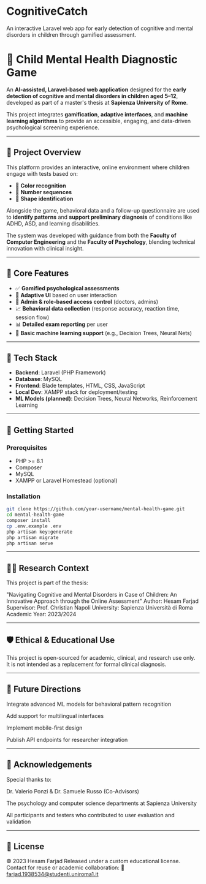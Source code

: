 # CognitiveCatch
An interactive Laravel web app for early detection of cognitive and mental disorders in children through gamified assessment.




# 🧠 Child Mental Health Diagnostic Game

An **AI-assisted, Laravel-based web application** designed for the **early detection of cognitive and mental disorders in children aged 5–12**, developed as part of a master's thesis at **Sapienza University of Rome**.

This project integrates **gamification**, **adaptive interfaces**, and **machine learning algorithms** to provide an accessible, engaging, and data-driven psychological screening experience.

---

## 📘 Project Overview

This platform provides an interactive, online environment where children engage with tests based on:
- 🎨 **Color recognition**
- 🔢 **Number sequences**
- 🔺 **Shape identification**

Alongside the game, behavioral data and a follow-up questionnaire are used to **identify patterns** and **support preliminary diagnosis** of conditions like ADHD, ASD, and learning disabilities.

The system was developed with guidance from both the **Faculty of Computer Engineering** and the **Faculty of Psychology**, blending technical innovation with clinical insight.

---

## 🧪 Core Features

- ✅ **Gamified psychological assessments**
- 🧩 **Adaptive UI** based on user interaction
- 🔐 **Admin & role-based access control** (doctors, admins)
- 📈 **Behavioral data collection** (response accuracy, reaction time, session flow)
- 📊 **Detailed exam reporting** per user
- 🧠 **Basic machine learning support** (e.g., Decision Trees, Neural Nets)

---

## 🧰 Tech Stack

- **Backend**: Laravel (PHP Framework)
- **Database**: MySQL
- **Frontend**: Blade templates, HTML, CSS, JavaScript
- **Local Dev**: XAMPP stack for deployment/testing
- **ML Models (planned)**: Decision Trees, Neural Networks, Reinforcement Learning

---

## 🚀 Getting Started

### Prerequisites
- PHP >= 8.1
- Composer
- MySQL
- XAMPP or Laravel Homestead (optional)

### Installation

```bash
git clone https://github.com/your-username/mental-health-game.git
cd mental-health-game
composer install
cp .env.example .env
php artisan key:generate
php artisan migrate
php artisan serve

```

---

## 🧑‍🏫 Research Context
This project is part of the thesis:

"Navigating Cognitive and Mental Disorders in Case of Children: An Innovative Approach through the Online Assessment"
Author: Hesam Farjad
Supervisor: Prof. Christian Napoli
University: Sapienza Università di Roma
Academic Year: 2023/2024

---

## 🛡️ Ethical & Educational Use
This project is open-sourced for academic, clinical, and research use only. It is not intended as a replacement for formal clinical diagnosis.

---

## 🌱 Future Directions
Integrate advanced ML models for behavioral pattern recognition

Add support for multilingual interfaces

Implement mobile-first design

Publish API endpoints for researcher integration

---

## 🤝 Acknowledgements
Special thanks to:

Dr. Valerio Ponzi & Dr. Samuele Russo (Co-Advisors)

The psychology and computer science departments at Sapienza University

All participants and testers who contributed to user evaluation and validation


---

## 📄 License
© 2023 Hesam Farjad
Released under a custom educational license. Contact for reuse or academic collaboration:
📧 farjad.1938534@studenti.uniroma1.it
